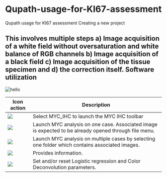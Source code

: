 # Qupath-usage-for-KI67-assessment
Qupath usage for KI67 assessment
Creating a new project

This involves multiple steps a) Image acquisition of a white field without oversaturation and white balance of RGB channels b) Image acquisition of a black field c) Image acquisition of the tissue specimen and d) the correction itself.
Software utilization
---------------
![hello](/pictures/ImageJ_034.png) 

Icon action | Description
------------ | -------------
![](/pictures/selector.png) | Select MYC_IHC to launch the MYC IHC toolbar 
![](/pictures/onepicture.png) | Launch MYC analysis on one case. Associated image is expected to be already opened through file menu.
![](/pictures/folder.png) | Launch MYC analysis on multiple cases by selecting one folder which contains associated images.
![](/pictures/info.png) | Provides information.
![](/pictures/setparameters.png) | Set and/or reset Logistic regression and Color Deconvolution parameters.
